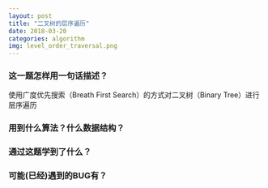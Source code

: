 ```yaml
---
layout: post
title: "二叉树的层序遍历"
date: 2018-03-20
categories: algorithm
img: level_order_traversal.png
---
```


### 这一题怎样用一句话描述？

使用广度优先搜索（Breath First Search）的方式对二叉树（Binary Tree）进行层序遍历

### 用到什么算法？什么数据结构？


### 通过这题学到了什么？


### 可能(已经)遇到的BUG有？